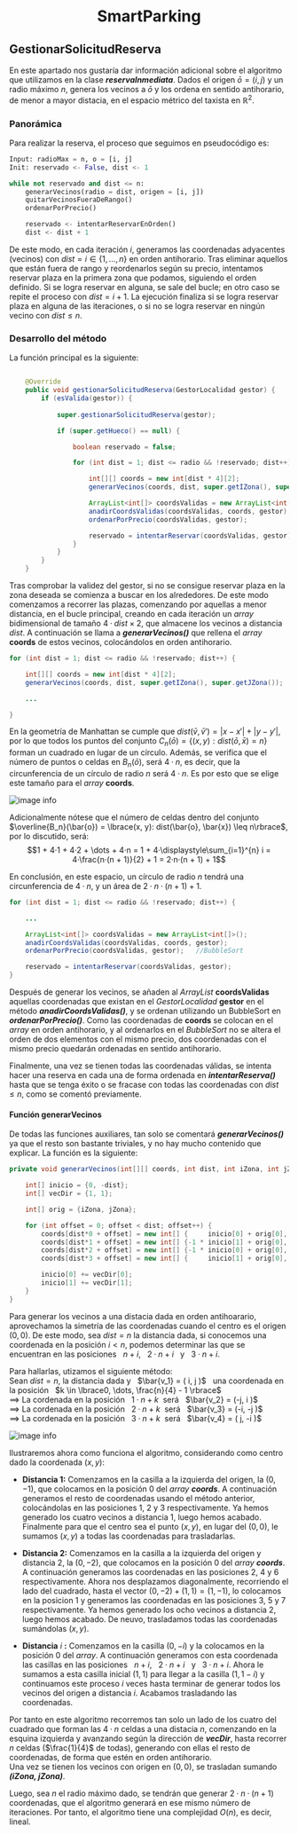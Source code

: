 
<h1 align="center"> SmartParking </h1>

## GestionarSolicitudReserva

En este apartado nos gustaría dar información adicional sobre el algoritmo que utilizamos en la clase ***reservaInmediata***. Dados el origen $\bar{o} = ( i, j )$ 
y un radio máximo $n$, genera los vecinos a $\bar{o}$ y los ordena en sentido antihorario, de menor a mayor distacia, en el espacio métrico del taxista en $\mathbb{R}^2$.

### Panorámica

Para realizar la reserva, el proceso que seguimos en pseudocódigo es:

``` python
Input: radioMax = n, o = [i, j]  
Init: reservado <- False, dist <- 1

while not reservado and dist <= n:
    generarVecinos(radio = dist, origen = [i, j])
    quitarVecinosFueraDeRango()
    ordenarPorPrecio()

    reservado <- intentarReservarEnOrden()
    dist <- dist + 1
```

De este modo, en cada iteración $i$, generamos las coordenadas adyacentes (vecinos) con $dist = i \in \lbrace 1, \dots, n \rbrace$ en orden antihorario.
Tras eliminar aquellos que están fuera de rango y reordenarlos según su precio, intentamos reservar plaza en la primera zona que podamos, siguiendo el orden definido.
Si se logra reservar en alguna, se sale del bucle; en otro caso se repite el proceso con $dist = i + 1$.
La ejecución finaliza si se logra reservar plaza en alguna de las iteraciones, o si no se logra reservar en ningún vecino con $dist \leq n$.

### Desarrollo del método

La función principal es la siguiente:
```java

    @Override
    public void gestionarSolicitudReserva(GestorLocalidad gestor) {
        if (esValida(gestor)) {
    
            super.gestionarSolicitudReserva(gestor);

            if (super.getHueco() == null) {

                boolean reservado = false;

                for (int dist = 1; dist <= radio && !reservado; dist++) {

                    int[][] coords = new int[dist * 4][2];
                    generarVecinos(coords, dist, super.getIZona(), super.getJZona());

                    ArrayList<int[]> coordsValidas = new ArrayList<int[]>();
                    anadirCoordsValidas(coordsValidas, coords, gestor);
                    ordenarPorPrecio(coordsValidas, gestor);

                    reservado = intentarReservar(coordsValidas, gestor);
                }
            }
        }
    }

```

Tras comprobar la validez del gestor, si no se consigue reservar plaza en la zona deseada se comienza a buscar en los alrededores. De este modo comenzamos a recorrer las plazas, comenzando por aquellas a menor distancia, en el bucle principal, creando en cada iteración un *array* bidimensional de tamaño $4·dist \times 2$, que almacene los vecinos a distancia $dist$. A continuación se llama a ***generarVecinos()*** que rellena el *array* **coords** de estos vecinos, colocándolos en orden antihorario.

```java
for (int dist = 1; dist <= radio && !reservado; dist++) {

    int[][] coords = new int[dist * 4][2];
    generarVecinos(coords, dist, super.getIZona(), super.getJZona());

    ...

}

```

En la geometría de Manhattan se cumple que $dist(\bar{v},\bar{v}') = |x - x'| + |y - y'|$, por lo que todos los puntos del conjunto $C_n(\bar{o}) = \lbrace (x, y): dist(\bar{o}, \bar{x}) = n\rbrace$ forman un cuadrado en lugar de un círculo. Además, se verifica que el número de puntos o celdas en $B_n(\bar{o})$, será $4·n$, es decir, que la circunferencia de un círculo de radio $n$ será $4·n$. Es por esto que se elige este tamaño para el *array* **coords**.

![image info](./assets/taxicab-ball.png)

Adicionalmente nótese que el número de celdas dentro del conjunto $\overline{B_n}(\bar{o}) = \lbrace(x, y): dist(\bar{o}, \bar{x}) \leq n\rbrace$, por lo discutido, será: $$1 + 4·1 + 4·2 + \dots + 4·n = 1 + 4·\displaystyle\sum_{i=1}^{n} i = 4·\frac{n·(n + 1)}{2} + 1 = 2·n·(n + 1) + 1$$

En conclusión, en este espacio, un círculo de radio $n$ tendrá una circunferencia de $4·n$, y un área de $2·n·(n + 1) + 1$.

```java
for (int dist = 1; dist <= radio && !reservado; dist++) {

    ...

    ArrayList<int[]> coordsValidas = new ArrayList<int[]>();
    anadirCoordsValidas(coordsValidas, coords, gestor);
    ordenarPorPrecio(coordsValidas, gestor);   //BubbleSort

    reservado = intentarReservar(coordsValidas, gestor);
}

```

Después de generar los vecinos, se añaden al *ArrayList* **coordsValidas** aquellas coordenadas que existan en el *GestorLocalidad* **gestor** en el método ***anadirCoordsValidas()***, y se ordenan utilizando un BubbleSort en ***ordenarPorPrecio()***.
Como las coordenadas de **coords** se colocan en el *array* en orden antihorario, y al ordenarlos en el *BubbleSort* no se altera el orden de dos elementos con el mismo precio, dos coordenadas con el mismo precio quedarán ordenadas en sentido antihorario.

Finalmente, una vez se tienen todas las coordenadas válidas, se intenta hacer una reserva en cada una de forma ordenada en ***intentarReserva()*** hasta que se tenga éxito o se fracase con todas las coordenadas con $dist \leq n$, como se comentó previamente.

#### Función generarVecinos

De todas las funciones auxiliares, tan solo se comentará ***generarVecinos()*** ya que el resto son bastante triviales, y no hay mucho contenido que explicar. La función es la siguiente:

```java
private void generarVecinos(int[][] coords, int dist, int iZona, int jZona) {

    int[] inicio = {0, -dist};
    int[] vecDir = {1, 1};

    int[] orig = {iZona, jZona};

    for (int offset = 0; offset < dist; offset++) {
        coords[dist*0 + offset] = new int[] {     inicio[0] + orig[0],      inicio[1] + orig[1]};
        coords[dist*1 + offset] = new int[] {-1 * inicio[1] + orig[0],      inicio[0] + orig[1]};
        coords[dist*2 + offset] = new int[] {-1 * inicio[0] + orig[0], -1 * inicio[1] + orig[1]};
        coords[dist*3 + offset] = new int[] {     inicio[1] + orig[0], -1 * inicio[0] + orig[1]};

        inicio[0] += vecDir[0];
        inicio[1] += vecDir[1];
    }
}
```
Para generar los vecinos a una distacia dada en orden antihoarario, aprovechamos la simetría de las coordenadas cuando el centro es el origen $( 0, 0 )$. De este modo, sea $dist = n$ la distancia dada, si conocemos una coordenada en la posición $i < n$, podemos determinar las que se encuentran en las posiciones &nbsp; $n + i$, &nbsp; $2·n + i$ &nbsp; y &nbsp; $3·n + i$.

Para hallarlas, utizamos el siguiente método:  
Sean $dist = n$, la distancia dada y &nbsp; $\bar{v_1} = ( i, j )$ &nbsp; una coordenada en la posición &nbsp; $k \in \lbrace0, \dots, \frac{n}{4} - 1 \rbrace$  
$\implies$ La cordenada en la posición &nbsp; $1·n + k$ &nbsp;será &nbsp; $\bar{v_2} = (-j,  i )$  
$\implies$ La cordenada en la posición &nbsp; $2·n + k$ &nbsp;será &nbsp; $\bar{v_3} = (-i, -j )$  
$\implies$ La cordenada en la posición &nbsp; $3·n + k$ &nbsp;será &nbsp; $\bar{v_4} = ( j, -i )$  

![image info](./assets/table-vec.png)

Ilustraremos ahora como funciona el algoritmo, considerando como centro dado la coordenada $(x, y)$:
- **Distancia 1:** Comenzamos en la casilla a la izquierda del origen, la $(0, -1)$, que colocamos en la posición 0 del *array* ***coords***. A continuación generamos el resto de coordenadas usando el método anterior, colocándolas en las posiciones 1, 2 y 3 respectivamente. Ya hemos generado los cuatro vecinos a distancia 1, luego hemos acabado. Finalmente para que el centro sea el punto $(x, y)$, en lugar del $(0, 0)$, le sumamos $(x, y)$ a todas las coordenadas para trasladarlas.

- **Distancia 2:** Comenzamos en la casilla a la izquierda del origen y distancia 2, la $(0, -2)$, que colocamos en la posición 0 del *array* ***coords***. A continuación generamos las coordenadas en las posiciones 2, 4 y 6 respectivamente. Ahora nos desplazamos diagonalmente, recorriendo el lado del cuadrado, hasta el vector $(0, -2) + (1, 1) = (1, -1)$, lo colocamos en la posicion 1 y generamos las coordenadas en las posiciones 3, 5 y 7 respectivamente. Ya hemos generado los ocho vecinos a distancia 2, luego hemos acabado. De neuvo, trasladamos todas las coordenadas sumándolas $(x, y)$.

- **Distancia** $i$ **:** Comenzamos en la casilla $(0, -i)$ y la colocamos en la posición 0 del *array*. A continuación generamos con esta coordenada las casillas en las posiciones &nbsp; $n + i$, &nbsp; $2·n + i$ &nbsp; y &nbsp; $3·n + i$. Ahora le sumamos a esta casilla inicial $(1, 1)$ para llegar a la casilla $(1, 1 - i)$ y continuamos este proceso $i$ veces hasta terminar de generar todos los vecinos del origen a distancia $i$. Acabamos trasladando las coordenadas.

Por tanto en este algoritmo recorremos tan solo un lado de los cuatro del cuadrado que forman las $4·n$ celdas a una distacia $n$, comenzando en la esquina izquierda y avanzando según la dirección de ***vecDir***, hasta recorrer $n$ celdas ($\frac{1}{4}$ de todas), generando con ellas el resto de coordenadas, de forma que estén en orden antihorario.  
Una vez se tienen los vecinos con origen en $( 0, 0 )$, se trasladan sumando ***(iZona, jZona)***.

Luego, sea $n$ el radio máximo dado, se tendrán que generar $2·n·(n + 1)$ coordenadas, que el algoritmo generará en ese mismo número de iteraciones. Por tanto, el algoritmo tiene una complejidad $O(n)$, es decir, lineal.
